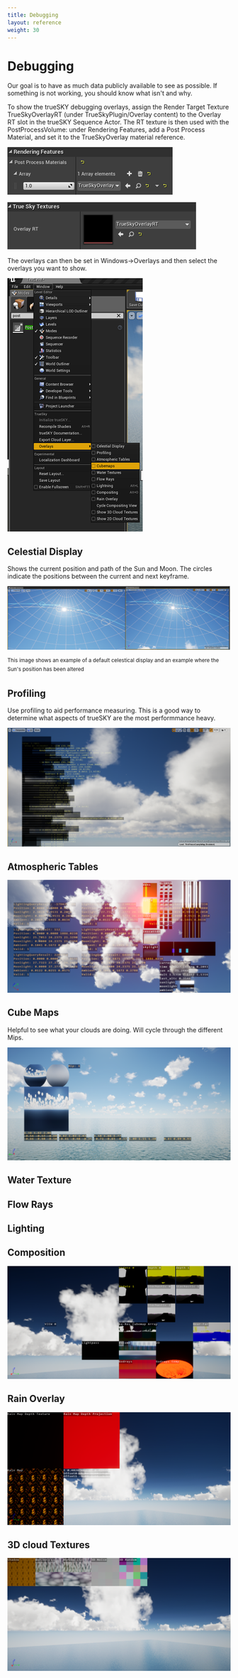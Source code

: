 ```yaml
---
title: Debugging
layout: reference
weight: 30
---
```






Debugging
=========
Our goal is to have as much data publicly available to see as possible. If something is not working, you should know what isn't and why.

<div class="ue4-specific">
To show the trueSKY debugging overlays, assign the Render Target Texture TrueSkyOverlayRT (under TrueSkyPlugin/Overlay content) to the Overlay RT slot in the trueSKY Sequence Actor. The RT texture is then used with the PostProcessVolume: under Rendering Features, add a Post Process Material, and set it to the TrueSkyOverlay material reference.

![](/images/unreal/postprocessmaterial.png)


![](/images/unreal/overlayrt.png)


The overlays can then be set in Windows->Overlays and then select the overlays you want to show.

![](/images/unreal/DebugWindows.png)



</div>

Celestial Display
---------------------
Shows the current position and path of the Sun and Moon. The circles indicate the positions between the current and next keyframe.

![](/images/CelestialDisplay.png)

<sup>This image shows an example of a default celestical display and an example where the Sun's position has been altered </sup>

Profiling
-------------------
Use profiling to aid performance measuring. This is a good way to determine what aspects of trueSKY are the most performmance heavy.

![](/images/Profiling.png)


Atmospheric Tables 
------------------------

![](/images/AtmosphericTables.png)


Cube Maps
--------------------------
Helpful to see what your clouds are doing. Will cycle through the different Mips.

![](/images/CubeMaps.png)


Water Texture
----------------------



Flow Rays
-------------

Lighting        
--------------------


Composition
-----------------------

![](/images/composition.png)


Rain Overlay
------------------------
![](/images/rainOverlay.png)


3D cloud Textures
------------------------------
![](/images/cloudtextures.png)

